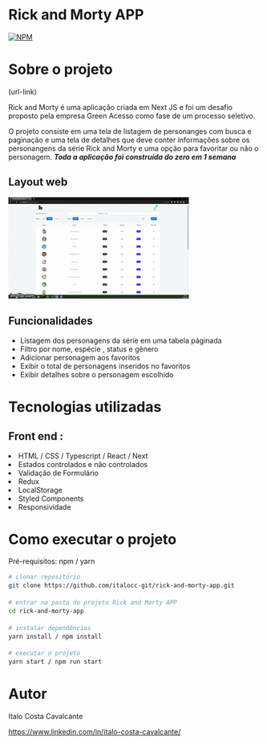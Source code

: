 # Rick and Morty APP

[![NPM](https://img.shields.io/npm/l/react)](https://github.com/italocc-git/rick-and-morty-app/blob/main/LICENSE) 

# Sobre o projeto

(url-link)

Rick and Morty é uma aplicação criada em Next JS e foi um desafio proposto pela empresa Green Acesso como fase de um processo seletivo.

O projeto consiste em uma tela de listagem de personanges com busca e paginação e uma tela de detalhes que deve conter informações sobre os personangens da série Rick and Morty e uma opção para favoritar ou não o personagem. <b> <i>Toda a aplicação foi construída do zero em 1 semana </i> </b>

## Layout web
![Web](https://github.com/italocc-git/rick-and-morty-app/blob/main/src/assets/gif/presentation-git.gif)

## Funcionalidades 

<ul>
  <li>Listagem dos personagens da série em uma tabela páginada </li>
  <li>Filtro por nome, espécie , status e gênero </li>
  <li>Adicionar personagem aos favoritos </li>
  <li>Exibir o total de personagens inseridos no favoritos </li>
  <li>Exibir detalhes sobre o personagem escolhido </li>
 </ul>
 
# Tecnologias utilizadas

## Front end : 
 <li> HTML / CSS / Typescript / React / Next </li>
 <li> Estados controlados e não controlados </li>
 <li> Validação de Formulário </li>
 <li> Redux </li>
 <li> LocalStorage </li>
 <li> Styled Components </li>
 <li> Responsividade </li>
 
 # Como executar o projeto
 
 Pré-requisitos: npm / yarn

```bash
# clonar repositório
git clone https://github.com/italocc-git/rick-and-morty-app.git

# entrar na pasta do projeto Rick and Morty APP
cd rick-and-morty-app

# instalar dependências
yarn install / npm install

# executar o projeto
yarn start / npm run start
```
 
# Autor

Italo Costa Cavalcante

https://www.linkedin.com/in/italo-costa-cavalcante/
